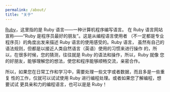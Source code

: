 ```yaml
---
permalink: /about/
title: "关于"
---
```


[Ruby](https://ruby-lang.org/)，这里指的是 Ruby 语言——一种计算机程序编写语言。
在 Ruby 语言网站宣称——“Ruby 是程序员最好的朋友”。这是从编程语言使用者
（不一定都是专业程序员）的角度出发来描述 Ruby 语言的使用感受的。Ruby 语言，
虽然有自己的语法规则，但都是以接近人类自然语言（英语）使用的习惯来进行操作
的，所以，在很多时候，您的猜测，往往就是 Ruby 的语法和操作，所以，Ruby 就像
您的好朋友，能够理解您的想法，使您和程序能够顺畅交流，亲密合作。

所以，如果您在日常工作和学习中，需要处理一些文字或者数据，而且多是一些重复
性的工作，仅就可以试试使用 Ruby 进行编程处理。或者如果您了解编程，想要试试
更具亲和力的编程语言，也可以是是 Ruby！
